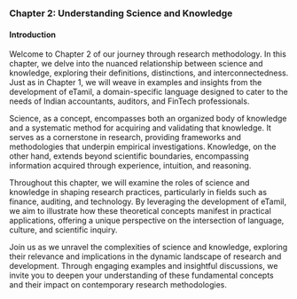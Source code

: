 ### Chapter 2: Understanding Science and Knowledge
#### Introduction

Welcome to Chapter 2 of our journey through research methodology. In this chapter, we delve into the nuanced relationship between science and knowledge, exploring their definitions, distinctions, and interconnectedness. Just as in Chapter 1, we will weave in examples and insights from the development of eTamil, a domain-specific language designed to cater to the needs of Indian accountants, auditors, and FinTech professionals.

Science, as a concept, encompasses both an organized body of knowledge and a systematic method for acquiring and validating that knowledge. It serves as a cornerstone in research, providing frameworks and methodologies that underpin empirical investigations. Knowledge, on the other hand, extends beyond scientific boundaries, encompassing information acquired through experience, intuition, and reasoning.

Throughout this chapter, we will examine the roles of science and knowledge in shaping research practices, particularly in fields such as finance, auditing, and technology. By leveraging the development of eTamil, we aim to illustrate how these theoretical concepts manifest in practical applications, offering a unique perspective on the intersection of language, culture, and scientific inquiry.

Join us as we unravel the complexities of science and knowledge, exploring their relevance and implications in the dynamic landscape of research and development. Through engaging examples and insightful discussions, we invite you to deepen your understanding of these fundamental concepts and their impact on contemporary research methodologies.

